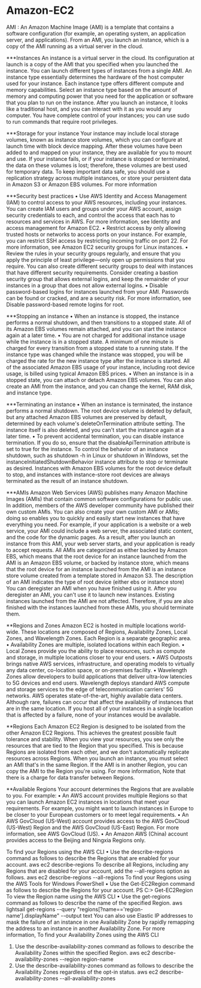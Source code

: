 # Amazon-EC2
AMI : An Amazon Machine Image (AMI) is a template that contains a software configuration (for example, an operating system, an application server, and applications). From an AMI, you launch an instance, which is a copy of the AMI running as a virtual server in the cloud.

***Instances
An instance is a virtual server in the cloud. Its configuration at launch is a copy of the AMI that you specified when you launched the instance.
You can launch different types of instances from a single AMI. An instance type essentially determines the hardware of the host computer used for your instance. Each instance type offers different compute and memory capabilities. Select an instance type based on the amount of memory and computing power that you need for the application or software that you plan to run on the instance.
After you launch an instance, it looks like a traditional host, and you can interact with it as you would any computer. You have complete control of your instances; you can use sudo to run commands that require root privileges.

***Storage for your instance
Your instance may include local storage volumes, known as instance store volumes, which you can configure at launch time with block device mapping. After these volumes have been added to and mapped on your instance, they are available for you to mount and use. If your instance fails, or if your instance is stopped or terminated, the data on these volumes is lost; therefore, these volumes are best used for temporary data. To keep important data safe, you should use a replication strategy across multiple instances, or store your persistent data in Amazon S3 or Amazon EBS volumes. For more information

***Security best practices
•	Use AWS Identity and Access Management (IAM) to control access to your AWS resources, including your instances. You can create IAM users and groups under your AWS account, assign security credentials to each, and control the access that each has to resources and services in AWS. For more information, see Identity and access management for Amazon EC2.
•	Restrict access by only allowing trusted hosts or networks to access ports on your instance. For example, you can restrict SSH access by restricting incoming traffic on port 22. For more information, see Amazon EC2 security groups for Linux instances.
•	Review the rules in your security groups regularly, and ensure that you apply the principle of least privilege—only open up permissions that you require. You can also create different security groups to deal with instances that have different security requirements. Consider creating a bastion security group that allows external logins, and keep the remainder of your instances in a group that does not allow external logins.
•	Disable password-based logins for instances launched from your AMI. Passwords can be found or cracked, and are a security risk. For more information, see Disable password-based remote logins for root.

***Stopping an instance
•	When an instance is stopped, the instance performs a normal shutdown, and then transitions to a stopped state. All of its Amazon EBS volumes remain attached, and you can start the instance again at a later time.
•	You are not charged for additional instance usage while the instance is in a stopped state. A minimum of one minute is charged for every transition from a stopped state to a running state. If the instance type was changed while the instance was stopped, you will be charged the rate for the new instance type after the instance is started. All of the associated Amazon EBS usage of your instance, including root device usage, is billed using typical Amazon EBS prices.
•	When an instance is in a stopped state, you can attach or detach Amazon EBS volumes. You can also create an AMI from the instance, and you can change the kernel, RAM disk, and instance type.

***Terminating an instance
•	When an instance is terminated, the instance performs a normal shutdown. The root device volume is deleted by default, but any attached Amazon EBS volumes are preserved by default, determined by each volume's deleteOnTermination attribute setting. The instance itself is also deleted, and you can't start the instance again at a later time.
•	To prevent accidental termination, you can disable instance termination. If you do so, ensure that the disableApiTermination attribute is set to true for the instance. To control the behavior of an instance shutdown, such as shutdown -h in Linux or shutdown in Windows, set the instanceInitiatedShutdownBehavior instance attribute to stop or terminate as desired. Instances with Amazon EBS volumes for the root device default to stop, and instances with instance-store root devices are always terminated as the result of an instance shutdown.

***AMIs
Amazon Web Services (AWS) publishes many Amazon Machine Images (AMIs) that contain common software configurations for public use. In addition, members of the AWS developer community have published their own custom AMIs. You can also create your own custom AMI or AMIs; doing so enables you to quickly and easily start new instances that have everything you need. For example, if your application is a website or a web service, your AMI could include a web server, the associated static content, and the code for the dynamic pages. As a result, after you launch an instance from this AMI, your web server starts, and your application is ready to accept requests.
All AMIs are categorized as either backed by Amazon EBS, which means that the root device for an instance launched from the AMI is an Amazon EBS volume, or backed by instance store, which means that the root device for an instance launched from the AMI is an instance store volume created from a template stored in Amazon S3.
The description of an AMI indicates the type of root device (either ebs or instance store)
You can deregister an AMI when you have finished using it. After you deregister an AMI, you can't use it to launch new instances. Existing instances launched from the AMI are not affected. Therefore, if you are also finished with the instances launched from these AMIs, you should terminate them.

**Regions and Zones
Amazon EC2 is hosted in multiple locations world-wide. These locations are composed of Regions, Availability Zones, Local Zones, and Wavelength Zones. Each Region is a separate geographic area.
•	Availability Zones are multiple, isolated locations within each Region.
•	Local Zones provide you the ability to place resources, such as compute and storage, in multiple locations closer to your end users.
•	AWS Outposts brings native AWS services, infrastructure, and operating models to virtually any data center, co-location space, or on-premises facility.
•	Wavelength Zones allow developers to build applications that deliver ultra-low latencies to 5G devices and end users. Wavelength deploys standard AWS compute and storage services to the edge of telecommunication carriers' 5G networks.
AWS operates state-of-the-art, highly available data centers. Although rare, failures can occur that affect the availability of instances that are in the same location. If you host all of your instances in a single location that is affected by a failure, none of your instances would be available.

**Regions
Each Amazon EC2 Region is designed to be isolated from the other Amazon EC2 Regions. This achieves the greatest possible fault tolerance and stability.
When you view your resources, you see only the resources that are tied to the Region that you specified. This is because Regions are isolated from each other, and we don't automatically replicate resources across Regions.
When you launch an instance, you must select an AMI that's in the same Region. If the AMI is in another Region, you can copy the AMI to the Region you're using. For more information, Note that there is a charge for data transfer between Regions.

**Available Regions
Your account determines the Regions that are available to you. For example:
•	An AWS account provides multiple Regions so that you can launch Amazon EC2 instances in locations that meet your requirements. For example, you might want to launch instances in Europe to be closer to your European customers or to meet legal requirements.
•	An AWS GovCloud (US-West) account provides access to the AWS GovCloud (US-West) Region and the AWS GovCloud (US-East) Region. For more information, see AWS GovCloud (US).
•	An Amazon AWS (China) account provides access to the Beijing and Ningxia Regions only.

To find your Regions using the AWS CLI
•	Use the describe-regions command as follows to describe the Regions that are enabled for your account.
aws ec2 describe-regions
To describe all Regions, including any Regions that are disabled for your account, add the --all-regions option as follows.
aws ec2 describe-regions --all-regions
To find your Regions using the AWS Tools for Windows PowerShell
•	Use the Get-EC2Region command as follows to describe the Regions for your account.
PS C:\> Get-EC2Region
To view the Region name using the AWS CLI
•	Use the get-regions command as follows to describe the name of the specified Region.
aws lightsail get-regions --query "regions[?name=='region-name'].displayName" --output text
You can also use Elastic IP addresses to mask the failure of an instance in one Availability Zone by rapidly remapping the address to an instance in another Availability Zone. For more information,
To find your Availability Zones using the AWS CLI
1.	Use the describe-availability-zones command as follows to describe the Availability Zones within the specified Region.
aws ec2 describe-availability-zones --region region-name
2.	Use the describe-availability-zones command as follows to describe the Availability Zones regardless of the opt-in status.
aws ec2 describe-availability-zones --all-availability-zones




